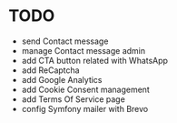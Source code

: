 TODO
====

 * send Contact message
 * manage Contact message admin
 * add CTA button related with WhatsApp
 * add ReCaptcha
 * add Google Analytics
 * add Cookie Consent management
 * add Terms Of Service page
 * config Symfony mailer with Brevo
